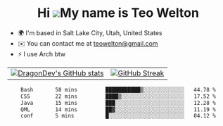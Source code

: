<div align="center">
  
# Hi ![](https://user-images.githubusercontent.com/18350557/176309783-0785949b-9127-417c-8b55-ab5a4333674e.gif)My name is Teo Welton
</div>

*   🌍  I'm based in Salt Lake City, Utah, United States
*   ✉️  You can contact me at [teowelton@gmail.com](mailto:teowelton@gmail.com)
*   ⚡  I use Arch btw

<div align="center">

|||
|:-------------------------:|:-------------------------:|
| [![DragonDev's GitHub stats](https://github-readme-stats.vercel.app/api?username=DragonDev07&bg_color=1e1e2e&text_color=cdd6f4&icon_color=cba6f7&title_color=94e2d5)](https://github.com/DragonDev07) | [![GitHub Streak](https://streak-stats.demolab.com?user=DragonDev07&theme=catppuccin-mocha)](https://git.io/streak-stats) |

<!--START_SECTION:waka-->

```txt
Bash       58 mins         ███████████▒░░░░░░░░░░░░░   44.78 %
CSS        22 mins         ████▒░░░░░░░░░░░░░░░░░░░░   17.52 %
Java       15 mins         ███░░░░░░░░░░░░░░░░░░░░░░   12.28 %
QML        14 mins         ██▓░░░░░░░░░░░░░░░░░░░░░░   11.19 %
conf       5 mins          █░░░░░░░░░░░░░░░░░░░░░░░░   04.12 %
```

<!--END_SECTION:waka-->

</div>
